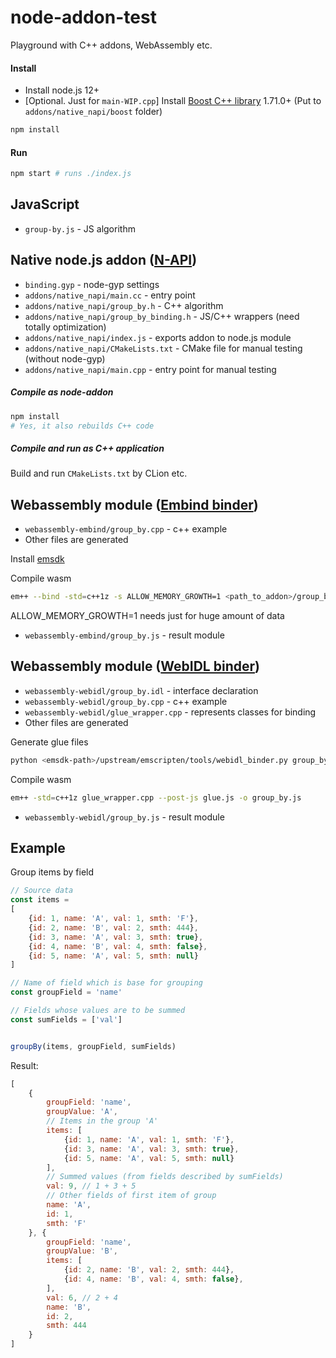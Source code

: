 # node-addon-test
Playground with C++ addons, WebAssembly etc.

#### Install
- Install node.js 12+
- [Optional. Just for `main-WIP.cpp`] Install [Boost C++ library](https://www.boost.org/) 1.71.0+ (Put to `addons/native_napi/boost` folder)
```sh
npm install
```

#### Run
```sh
npm start # runs ./index.js
```

## JavaScript
- `group-by.js` - JS algorithm   

## Native node.js addon ([N-API](https://nodejs.org/api/n-api.html))
- `binding.gyp` - node-gyp settings
- `addons/native_napi/main.cc` - entry point  
- `addons/native_napi/group_by.h` - C++ algorithm   
- `addons/native_napi/group_by_binding.h` - JS/C++ wrappers (need totally optimization)
- `addons/native_napi/index.js` - exports addon to node.js module
- `addons/native_napi/CMakeLists.txt` - CMake file for manual testing (without node-gyp)
- `addons/native_napi/main.cpp` - entry point for manual testing

##### Compile as node-addon
```sh
npm install 
# Yes, it also rebuilds C++ code
```

##### Compile and run as C++ application
Build and run `CMakeLists.txt` by CLion etc.


## Webassembly module ([Embind binder](https://emscripten.org/docs/porting/connecting_cpp_and_javascript/embind.html))

- `webassembly-embind/group_by.cpp` - c++ example
- Other files are generated

Install [emsdk](https://emscripten.org/docs/getting_started/downloads.html)

Compile wasm
```sh
em++ --bind -std=c++1z -s ALLOW_MEMORY_GROWTH=1 <path_to_addon>/group_by.cpp -o <path_to_addon>/group_by.js
```

ALLOW_MEMORY_GROWTH=1 needs just for huge amount of data

- `webassembly-embind/group_by.js` - result module


## Webassembly module ([WebIDL binder](https://emscripten.org/docs/porting/connecting_cpp_and_javascript/WebIDL-Binder.html))

- `webassembly-webidl/group_by.idl` - interface declaration
- `webassembly-webidl/group_by.cpp` - c++ example
- `webassembly-webidl/glue_wrapper.cpp` - represents classes for binding
- Other files are generated

Generate glue files
```sh
python <emsdk-path>/upstream/emscripten/tools/webidl_binder.py group_by.idl glue
```

Compile wasm
```sh
em++ -std=c++1z glue_wrapper.cpp --post-js glue.js -o group_by.js
```

- `webassembly-webidl/group_by.js` - result module

## Example
Group items by field
```js
// Source data
const items =
[
    {id: 1, name: 'A', val: 1, smth: 'F'},
    {id: 2, name: 'B', val: 2, smth: 444},
    {id: 3, name: 'A', val: 3, smth: true},
    {id: 4, name: 'B', val: 4, smth: false},
    {id: 5, name: 'A', val: 5, smth: null}
]

// Name of field which is base for grouping
const groupField = 'name'

// Fields whose values are to be summed
const sumFields = ['val']


groupBy(items, groupField, sumFields) 
```
Result:
```js
[
    {
        groupField: 'name',
        groupValue: 'A',
        // Items in the group 'A'
        items: [
            {id: 1, name: 'A', val: 1, smth: 'F'},
            {id: 3, name: 'A', val: 3, smth: true}, 
            {id: 5, name: 'A', val: 5, smth: null}
        ],
        // Summed values (from fields described by sumFields)
        val: 9, // 1 + 3 + 5
        // Other fields of first item of group
        name: 'A',
        id: 1,
        smth: 'F'
    }, {
        groupField: 'name',
        groupValue: 'B',
        items: [
            {id: 2, name: 'B', val: 2, smth: 444},
            {id: 4, name: 'B', val: 4, smth: false}, 
        ],
        val: 6, // 2 + 4
        name: 'B',
        id: 2,
        smth: 444
    }
]
```
